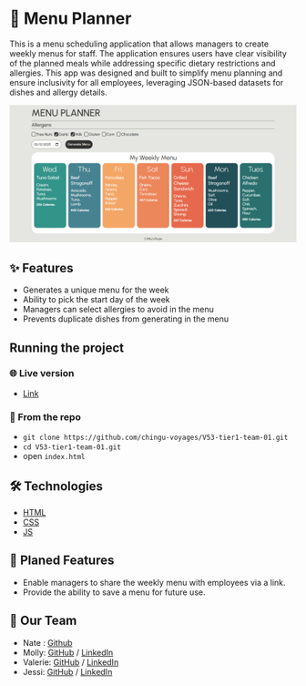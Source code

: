 # 📌 Menu Planner

This is a menu scheduling application that allows managers to create weekly menus for staff. The application ensures users have clear visibility of the planned meals while addressing specific dietary restrictions and allergies. This app was designed and built to simplify menu planning and ensure inclusivity for all employees, leveraging JSON-based datasets for dishes and allergy details.

![screnshot](assets/img/preview.png)

## ✨ Features

- Generates a unique menu for the week
- Ability to pick the start day of the week
- Managers can select allergies to avoid in the menu
- Prevents duplicate dishes from generating in the menu

## Running the project

### 🌐 Live version

- [Link](https://chingumenuplanner.netlify.app/)

### 📂 From the repo

- `git clone https://github.com/chingu-voyages/V53-tier1-team-01.git`
- `cd V53-tier1-team-01.git`
- open `index.html`

## 🛠️ Technologies

- [HTML](https://developer.mozilla.org/en-US/docs/Web/HTML)
- [CSS](https://developer.mozilla.org/en-US/docs/Web/CSS)
- [JS](https://developer.mozilla.org/en-US/docs/Web/JavaScript)

## 🚀 Planed Features

- Enable managers to share the weekly menu with employees via a link.
- Provide the ability to save a menu for future use.

## 👥 Our Team

- Nate : [Github](https://github.com/NatnaelSisay)
- Molly: [GitHub](https://github.com/learningcoding2022) / [LinkedIn](https://www.linkedin.com/in/molly-b-97877492/)
- Valerie: [GitHub](https://github.com/val-ue) / [LinkedIn](https://www.linkedin.com/in/valerielabideveloper/)
- Jessi: [GitHub](https://github.com/jaltrock) / [LinkedIn](https://www.linkedin.com/in/jessi-altrock-developer)
